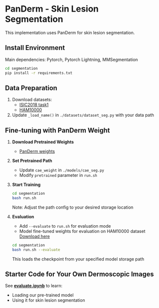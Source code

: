 # PanDerm - Skin Lesion Segmentation

This implementation uses PanDerm for skin lesion segmentation.

## Install Environment

Main dependencies: Pytorch, Pytorch Lightning, MMSegmentation

```bash
cd segmentation
pip install -r requirements.txt
```

## Data Preparation

1. Download datasets:
   - [ISIC2018 task1](https://challenge.isic-archive.com/data/#2018)
   - [HAM10000](https://www.kaggle.com/datasets/kmader/skin-cancer-mnist-ham10000)
2. Update `_load_name()` in `./datasets/dataset_seg.py` with your data path

## Fine-tuning with PanDerm Weight

1. **Download Pretrained Weights**
   - [PanDerm weights](https://drive.google.com/file/d/1XHKRk2p-dS1PFQE-xRbOM3yx47i3bXmi/view?usp=sharing)

2. **Set Pretrained Path**
   - Update `cae_weight` in `./models/cae_seg.py`
   - Modify `pretrained` parameter in `run.sh`

3. **Start Training**
   ```bash
   cd segmentation
   bash run.sh
   ```
   Note: Adjust the path config to your desired storage location

4. **Evaluation**
   - Add `--evaluate` to `run.sh` for evaluation mode
   - Model fine-tuned weights for evaluation on HAM10000 dataset [Download here](https://drive.google.com/drive/folders/1BsSjl1h3mxU6JNSbqvgZdyiTvV_2QBsH?usp=sharing)
   ```bash
   cd segmentation
   bash run.sh --evaluate
   ```
   This loads the checkpoint from your specified model storage path

## Starter Code for Your Own Dermoscopic Images

See [**evaluate.ipynb**](segmentation/evaluate.ipynb) to learn:
- Loading our pre-trained model
- Using it for skin lesion segmentation
